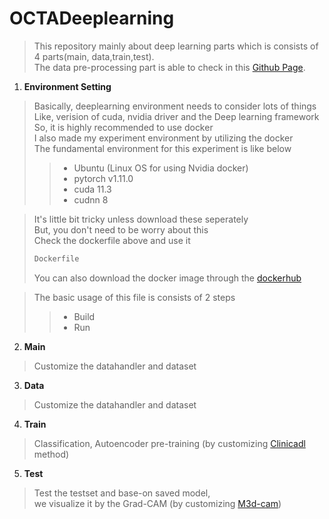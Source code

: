 # OCTADeeplearning

> This repository mainly about deep learning parts which is consists of 4 parts(main, data,train,test).</br>
> The data pre-processing part is able to check in this [Github Page](https://github.com/nedleeds/OCTAPreprocessing).</br>
1. **Environment Setting**
> Basically, deeplearning environment needs to consider lots of things</br>
> Like, verision of cuda, nvidia driver and the Deep learning framework</br>
> So, it is highly recommended to use docker</br>
> I also made my experiment environment by utilizing the docker</br>
> The fundamental environment for this experiment is like below
>> - Ubuntu (Linux OS for using Nvidia docker)
>> - pytorch v1.11.0
>> - cuda 11.3
>> - cudnn 8</br>

> It's little bit tricky unless download these seperately</br>
> But, you don't need to be worry about this</br>
> Check the dockerfile above and use it
> ```dockerfile
> Dockerfile
> ```
> You can also download the docker image through the [dockerhub](https://hub.docker.com/r/paulcurk/octa3d/tags)</br>

> The basic usage of this file is consists of 2 steps
>> - Build
>> - Run</br>

2. **Main** 
> Customize the datahandler and dataset

3. **Data** 
> Customize the datahandler and dataset

4. **Train** 
> Classification, Autoencoder pre-training (by customizing [Clinicadl](https://clinicadl.readthedocs.io/en/latest/Train/Details/) method)

5. **Test** 
> Test the testset and base-on saved model, </br>
> we visualize it by the Grad-CAM (by customizing [M3d-cam](https://github.com/MECLabTUDA/M3d-Cam))